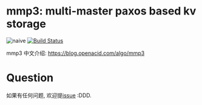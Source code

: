 # mmp3: multi-master paxos based kv storage

![naive](https://github.com/openacid/paxoskv/workflows/test/badge.svg?branch=naive)
[![Build Status](https://travis-ci.com/openacid/paxoskv.svg?branch=naive)](https://travis-ci.com/openacid/paxoskv)


mmp3 中文介绍: https://blog.openacid.com/algo/mmp3



# Question

如果有任何问题, 欢迎提[issue] :DDD.


[issue]:                          https://github.com/openacid/paxoskv/issues/new/choose
